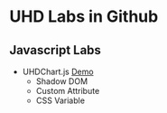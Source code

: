 # UHD Labs in Github
## Javascript Labs
- UHDChart.js [Demo](/entries/chart/progress/)
	- Shadow DOM
	- Custom Attribute
	- CSS Variable
